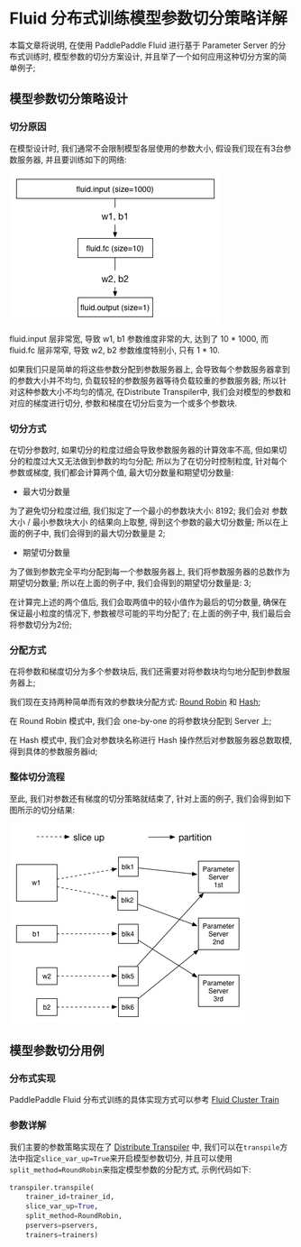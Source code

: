 # Fluid 分布式训练模型参数切分策略详解
本篇文章将说明, 在使用 PaddlePaddle Fluid 进行基于 Parameter Server 的分布式训练时, 模型参数的切分方案设计, 并且举了一个如何应用这种切分方案的简单例子;

## 模型参数切分策略设计
### 切分原因

在模型设计时, 我们通常不会限制模型各层使用的参数大小, 假设我们现在有3台参数服务器, 并且要训练如下的网络:

![fluid_3_layer_network](src/fluid_3_layers_network.png)

fluid.input 层非常宽, 导致 w1, b1 参数维度非常的大, 达到了 10 * 1000, 而 fluid.fc 层非常窄, 导致 w2, b2 参数维度特别小, 只有 1 * 10. 

如果我们只是简单的将这些参数分配到参数服务器上, 会导致每个参数服务器拿到的参数大小并不均匀, 负载较轻的参数服务器等待负载较重的参数服务器;
所以针对这种参数大小不均匀的情况, 在Distribute Transpiler中, 我们会对模型的参数和对应的梯度进行切分, 参数和梯度在切分后变为一个或多个参数块.

### 切分方式

在切分参数时, 如果切分的粒度过细会导致参数服务器的计算效率不高, 但如果切分的粒度过大又无法做到参数的均匀分配;
所以为了在切分时控制粒度, 针对每个参数或梯度, 我们都会计算两个值, 最大切分数量和期望切分数量:

* 最大切分数量

为了避免切分粒度过细, 我们拟定了一个最小的参数块大小: 8192; 
我们会对 参数大小 / 最小参数块大小 的结果向上取整, 得到这个参数的最大切分数量;
所以在上面的例子中, 我们会得到的最大切分数量是 2;

* 期望切分数量

为了做到参数完全平均分配到每一个参数服务器上, 我们将参数服务器的总数作为期望切分数量;
所以在上面的例子中, 我们会得到的期望切分数量是: 3;

在计算完上述的两个值后, 我们会取两值中的较小值作为最后的切分数量, 确保在保证最小粒度的情况下, 参数被尽可能的平均分配了;
在上面的例子中, 我们最后会将参数切分为2份;

### 分配方式

在将参数和梯度切分为多个参数块后, 我们还需要对将参数块均匀地分配到参数服务器上;

我们现在支持两种简单而有效的参数块分配方式: [Round Robin](https://en.wikipedia.org/wiki/Round-robin_scheduling) 和 [Hash](https://en.wikipedia.org/wiki/Hash_function);

在 Round Robin 模式中, 我们会 one-by-one 的将参数块分配到 Server 上;

在 Hash 模式中, 我们会对参数块名称进行 Hash 操作然后对参数服务器总数取模, 得到具体的参数服务器id;

### 整体切分流程

至此, 我们对参数还有梯度的切分策略就结束了, 针对上面的例子, 我们会得到如下图所示的切分结果:

![fluid_parameter_slice_up](src/fluid_parameter_slice_up.png)


## 模型参数切分用例
### 分布式实现

PaddlePaddle Fluid 分布式训练的具体实现方式可以参考 [Fluid Cluster Train](../../howto/cluster/fluid_cluster_train_cn.md)

### 参数详解
我们主要的参数策略实现在了 [Distribute Transpiler](https://github.com/PaddlePaddle/Paddle/blob/develop/python/paddle/fluid/transpiler/distribute_transpiler.py) 中, 我们可以在```transpile```方法中指定```slice_var_up=True```来开启模型参数切分, 并且可以使用```split_method=RoundRobin```来指定模型参数的分配方式, 示例代码如下:

```python
transpiler.transpile(
	trainer_id=trainer_id,
	slice_var_up=True,
	split_method=RoundRobin,
	pservers=pservers,
	trainers=trainers)
```
